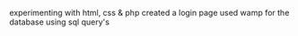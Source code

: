 experimenting with html, css & php
created a login page
used wamp for the database using sql query's
